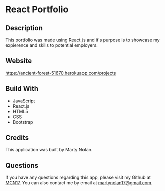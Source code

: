 # React Portfolio

## Description
This portfolio was made using React.js and it's purpose is to showcase my expierence and skills to potential employers.

## Website
https://ancient-forest-51670.herokuapp.com/projects

## Build With
* JavaScript
* React.js
* HTML5
* CSS
* Bootstrap

## Credits
This application was built by Marty Nolan.

## Questions
If you have any questions regarding this app, please visit my Github at [MCN17](https://github.com/MCN17). You can also contact me by email at       martynolan17@gmail.com.
